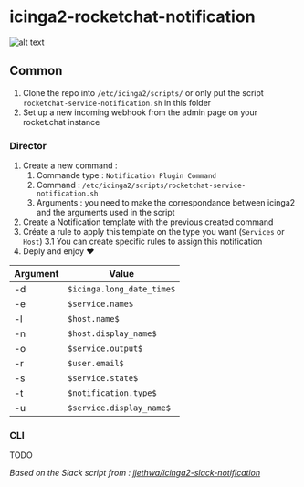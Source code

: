 # icinga2-rocketchat-notification

![alt text](https://user-images.githubusercontent.com/7628679/57380636-a600e900-71a9-11e9-9e01-3d3c7c65df89.png "Rocket.chat screenshot")

## Common

1. Clone the repo into `/etc/icinga2/scripts/` or only put the script `rocketchat-service-notification.sh` in this folder
2. Set up a new incoming webhook from the admin page on your rocket.chat instance

### Director

1. Create a new command :
   1. Commande type : `Notification Plugin Command`
   2. Command : `/etc/icinga2/scripts/rocketchat-service-notification.sh`
   3. Arguments : you need to make the correspondance between icinga2 and the arguments used in the script
2. Create a Notification template with the previous created command
3. Créate a rule to apply this template  on the type you want (`Services` or `Host`)
3.1 You can create specific rules to assign this notification
4. Deply and enjoy :heart: 

|Argument|Value|
|---|---|
|-d|`$icinga.long_date_time$`|
|-e|`$service.name$`|
|-l|`$host.name$`|
|-n|`$host.display_name$`|
|-o|`$service.output$`|
|-r|`$user.email$`|
|-s|`$service.state$`|
|-t|`$notification.type$`|
|-u|`$service.display_name$`|

### CLI

TODO

*Based on the Slack script from : [jjethwa/icinga2-slack-notification](https://github.com/jjethwa/icinga2-slack-notification)*
